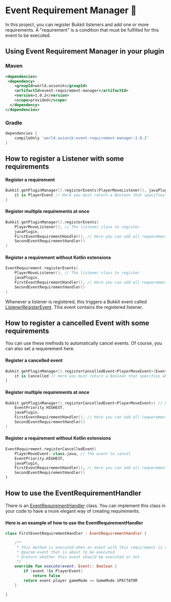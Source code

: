 # Event Requirement Manager 🚦
In this project, you can register Bukkit listeners and add one or more requirements. A "requirement" is a condition that must be fulfilled for this event to be executed.

## Using Event Requirement Manager in your plugin

### Maven
```xml
<dependencies>
 <dependency>
    <groupId>world.avionik</groupId>
    <artifactId>event-requirement-manager</artifactId>
    <version>1.0.2</version>
    <scope>provided</scope>
  </dependency>
</dependencies>
```

### Gradle
```groovy
dependencies {
    compileOnly 'world.avionik:event-requirement-manager:1.0.2'
}
```

## How to register a Listener with some requirements

#### Register a requirement 
``` kotlin
Bukkit.getPluginManager().registerEvents(PlayerMoveListener(), javaPlugin) {
    it is PlayerEvent // Here you must return a Boolean that specifies whether you want to call the event or not.
}
```

#### Register multiple requirements at once
``` kotlin
Bukkit.getPluginManager().registerEvents(
    PlayerMoveListener(), // The listener class to register
    javaPlugin,
    FirstEventRequirementHandler(), // Here you can add all requerements
    SecondEventRequirementHandler()
)
```

#### Register a requirement without Kotlin extensions
``` kotlin
EventRequirement.registerEvents(
    PlayerMoveListener(), // The listener class to register
    javaPlugin,
    FirstEventRequirementHandler(), // Here you can add all requerements
    SecondEventRequirementHandler()
)
```

Whenever a listener is registered, this triggers a Bukkit event called [ListenerRegisterEvent](https://github.com/avionik-world/event-requirement-manager/blob/master/src/main/kotlin/world/avionik/event/requirement/manager/event/ListenerRegisterEvent.kt). This event contains the registered listener.

## How to register a cancelled Event with some requirements
You can use these methods to automatically cancel events. Of course, you can also set a requerement here.

#### Register a cancelled event 
``` kotlin
Bukkit.getPluginManager().registerCancelledEvent<PlayerMoveEvent>(EventPriority.HIGHEST, javaPlugin) { // PlayerMoveEvent is the event that is cancelled 
    it is Cancelled // Here you must return a Boolean that specifies whether you want to call the event or not.
}
```

#### Register multiple requirements at once
``` kotlin
Bukkit.getPluginManager().registerCancelledEvent<PlayerMoveEvent>( // PlayerMoveEvent is the event that is cancelled 
    EventPriority.HIGHEST,
    javaPlugin,
    FirstEventRequirementHandler(), // Here you can add all requerements
    SecondEventRequirementHandler()
)
```

#### Register a requirement without Kotlin extensions
``` kotlin
EventRequirement.registerCancelledEvent(
    PlayerMoveEvent::class.java, // The event to cancel
    EventPriority.HIGHEST,
    javaPlugin,
    FirstEventRequirementHandler(), // Here you can add all requerements
    SecondEventRequirementHandler()
)
```

## How to use the EventRequirementHandler
There is an [EventRequirementHandler](https://github.com/avionik-world/event-requirement-manager/blob/master/src/main/kotlin/world/avionik/event/requirement/manager/EventRequirementHandler.kt) class. You can implement this class in your code to have a more elegant way of creating requirements.

#### Here is an example of how to use the EventRequirementHandler
```kotlin
class FirstEventRequirementHandler : EventRequirementHandler {

    /**
     * This method is executed when an event with this requirement is called.
     * @param event that is about to be executed
     * @return whether this event should be executed or not
     */
    override fun execute(event: Event): Boolean {
        if (event !is PlayerEvent)
            return false
        return event.player.gameMode == GameMode.SPECTATOR
    }

}
```
